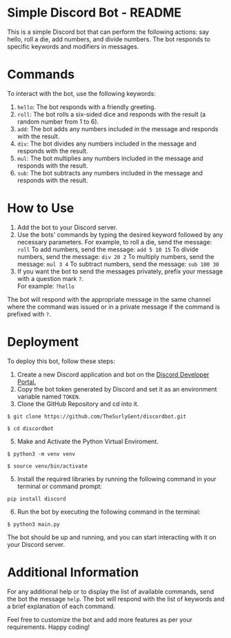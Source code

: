 # Simple Discord Bot - README

This is a simple Discord bot that can perform the following actions: say hello, roll a die, add numbers, and divide numbers. The bot responds to specific keywords and modifiers in messages.

# Commands

To interact with the bot, use the following keywords:

1. `hello`: The bot responds with a friendly greeting.
2. `roll`: The bot rolls a six-sided dice and responds with the result (a random number from 1 to 6).
3. `add`: The bot adds any numbers included in the message and responds with the result.
4. `div`: The bot divides any numbers included in the message and responds with the result.
5. `mul`: The bot multiplies any numbers included in the message and responds with the result.
6. `sub`: The bot subtracts any numbers included in the message and responds with the result.

# How to Use

1. Add the bot to your Discord server.
2. Use the bots' commands by typing the desired keyword followed by any necessary parameters.
   For example, to roll a die, send the message: `roll`
   To add numbers, send the message: `add 5 10 15`
   To divide numbers, send the message: `div 20 2`
   To multiply numbers, send the message: `mul 3 4`
   To subtract numbers, send the message: `sub 100 30`
3. If you want the bot to send the messages privately, prefix your message with a question mark `?`.   
   For example: `?hello`

The bot will respond with the appropriate message in the same channel where the command was issued or in a private message if the command is prefixed with `?`.

# Deployment

To deploy this bot, follow these steps:

1. Create a new Discord application and bot on the [Discord Developer Portal.](https://discord.com/developers/applications)
2. Copy the bot token generated by Discord and set it as an environment variable named `TOKEN`.
3. Clone the GitHub Repository and cd into it.
```
$ git clone https://github.com/TheSurlyGent/discordbot.git
```
```
$ cd discordbot
```
5. Make and Activate the Python Virtual Enviroment.
```
$ python3 -m venv venv
```
```
$ source venv/bin/activate
```   
5. Install the required libraries by running the following command in your terminal or command prompt:
```
pip install discord
```
6. Run the bot by executing the following command in the terminal:
```
$ python3 main.py
```
The bot should be up and running, and you can start interacting with it on your Discord server.

# Additional Information

For any additional help or to display the list of available commands, send the bot the message `help`. The bot will respond with the list of keywords and a brief explanation of each command.

Feel free to customize the bot and add more features as per your requirements. Happy coding!
